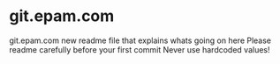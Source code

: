 # git.epam.com
git.epam.com
new readme file that explains whats going on here
Please readme carefully before your first commit
Never use hardcoded values!


